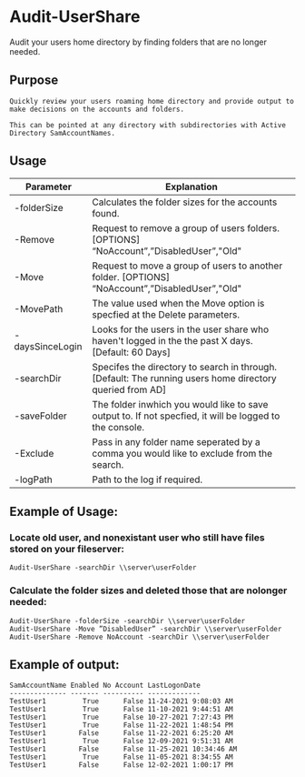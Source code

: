 # Audit-UserShare

Audit your users home directory by finding folders that are no longer needed. 


## Purpose
    Quickly review your users roaming home directory and provide output to make decisions on the accounts and folders.

    This can be pointed at any directory with subdirectories with Active Directory SamAccountNames. 

## Usage
Parameter |Explanation 
----------|--------------
-folderSize| Calculates the folder sizes for the accounts found.
-Remove| Request to remove a group of users folders. [OPTIONS] “NoAccount”,”DisabledUser”,"Old"
-Move| Request to move a group of users to another folder. [OPTIONS] “NoAccount”,”DisabledUser”,"Old"
-MovePath| The value used when the Move option is specfied at the Delete parameters.
-daysSinceLogin| Looks for the users in the user share who haven't logged in the the past X days. [Default: 60 Days]
-searchDir| Specifes the directory to search in through. [Default: The running users home directory queried from AD]
-saveFolder| The folder inwhich you would like to save output to. If not specfied, it will be logged to the console.
-Exclude| Pass in any folder name seperated by a comma you would like to exclude from the search.
-logPath| Path to the log if required.


## Example of Usage:

### Locate old user, and nonexistant user who still have files stored on your fileserver:
    Audit-UserShare -searchDir \\server\userFolder 

### Calculate the folder sizes and deleted those that are nolonger needed:
    Audit-UserShare -folderSize -searchDir \\server\userFolder 
    Audit-UserShare -Move ”DisabledUser” -searchDir \\server\userFolder 
    Audit-UserShare -Remove NoAccount -searchDir \\server\userFolder


## Example of output:

    SamAccountName Enabled No Account LastLogonDate
    -------------- ------- ---------- -------------
    TestUser1         True      False 11-24-2021 9:08:03 AM
    TestUser1         True      False 11-10-2021 9:44:51 AM
    TestUser1         True      False 10-27-2021 7:27:43 PM
    TestUser1         True      False 11-22-2021 1:48:54 PM
    TestUser1        False      False 11-22-2021 6:25:20 AM
    TestUser1         True      False 12-09-2021 9:51:31 AM
    TestUser1        False      False 11-25-2021 10:34:46 AM
    TestUser1         True      False 11-05-2021 8:34:55 AM
    TestUser1        False      False 12-02-2021 1:00:17 PM

